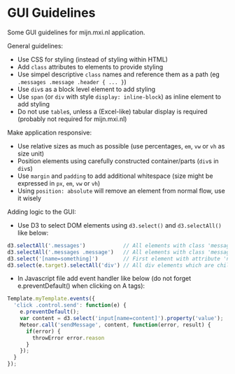 # GUI Guidelines

Some GUI guidelines for mijn.mxi.nl application.

General guidelines:
* Use CSS for styling (instead of styling within HTML)
* Add `class` attributes to elements to provide styling
* Use simpel descriptive `class` names and reference them as a path (eg `.messages .message .header { ... }`)
* Use `div`s as a block level element to add styling
* Use `span` (or `div` with style `display: inline-block`) as inline element to add styling
* Do not use `table`s, unless a (Excel-like) tabular display is required (probably not required for mijn.mxi.nl)

Make application responsive:
* Use relative sizes as much as possible (use percentages, `em`, `vw` or `vh` as size unit)
* Position elements using carefully constructed container/parts (`div`s in `div`s)
* Use `margin` and `padding` to add additional whitespace (size might be expressed in `px`, `em`, `vw` or `vh`)
* Using `position: absolute` will remove an element from normal flow, use it wisely

Adding logic to the GUI:
* Use D3 to select DOM elements using `d3.select()` and `d3.selectAll()` like below:
```Javascript
d3.selectAll('.messages')            // All elements with class 'messages'
d3.selectAll('.messages .message')   // All elements with class 'message' which have a parent with class 'messages'
d3.select('[name=something]')        // First element with attribute 'name' equal to 'something'
d3.select(e.target).selectAll('div') // All div elements which are child of the current event's target (eg in click handler)
```
* In Javascript file add event handler like below (do not forget e.preventDefault() when clicking on A tags):
```Javascript
Template.myTemplate.events({
  'click .control.send': function(e) {
    e.preventDefault();
    var content = d3.select('input[name=content]').property('value');
    Meteor.call('sendMessage', content, function(error, result) {
      if(error) {
        throwError error.reason
      }
    });
  }
});
```
